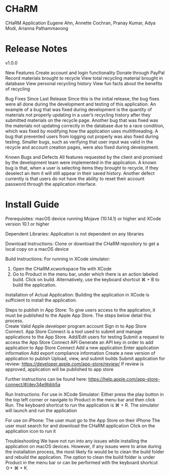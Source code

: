# CHaRM
CHaRM Application
Eugene Ahn, Annette Cochran, Pranay Kumar, Adya Modi, Arianna Pathammavong


# Release Notes

v1.0.0

New Features
Create account and login functionality
Donate through PayPal
Record materials brought to recycle
View total recycling material brought in database
View personal recycling history
View fun facts about the benefits of recycling

Bug Fixes Since Last Release
Since this is the initial release, the bug fixes were all done during the development and testing of this application. An example of a bug that was fixed during development is the quantity of materials not properly updating in a user’s recycling history after they submitted materials on the recycle page. Another bug that was fixed was the materials not updating correctly in the database due to a race condition, which was fixed by modifying how the application uses multithreading. A bug that prevented users from logging out properly was also fixed during testing. Smaller bugs, such as verifying that user input was valid in the recycle and account creation pages, were also fixed during development.

Known Bugs and Defects
All features requested by the client and promised by the development team were implemented in the application. A known bug is that, when a user is selecting items they brought to recycle, if they deselect an item it will still appear in their saved history. Another defect currently is that users do not have the ability to reset their account password through the application interface. 

# Install Guide

Prerequisites: macOS device running Mojave (10.14.1) or higher and XCode version 10.1 or higher

Dependent Libraries: Application is not dependent on any libraries
 
Download Instructions:
Clone or download the CHaRM repository to get a local copy on a macOS device

Build Instructions:
For running in XCode simulator:
1. Open the CHaRM.xcworkspace file with XCode
2. Go to Product in the menu bar, under which there is an action labeled build. Click on build. Alternatively, use the keyboard shortcut ⌘ + B to build the application.

Installation of Actual Application:
Building the application in XCode is sufficient to install the application. 

Steps to publish in App Store:
To give users access to the application, it must be published to the Apple App Store. The steps below detail this process.   
Create Valid Apple developer program account
Sign in to App Store Connect. App Store Connect is a tool used to submit and manage applications to the App Store. 
Add/Edit users for testing
Submit a request to access the App Store Connect API
Generate an API key in order to add application to App Store Connect
Add a new application
Enter application information
Add export compliance information
Create a new version of application to publish
Upload, view, and submit builds
Submit application for review: https://developer.apple.com/app-store/review/
If review is approved, application will be published to app store

Further instructions can be found here: https://help.apple.com/app-store-connect/#/dev34e9bbb5a

Run Instructions:
For use in XCode Simulator:
Either press the play button in the top left corner or navigate to Product in the menu bar and then click Run. The keyboard shortcut to run the application is ⌘ + R. 
The simulator will launch and run the application

For use on iPhone:
The user must go to the App Store on their iPhone
The user must search for and download the CHaRM application
Click on the application icon to run it

Troubleshooting
We have not run into any issues while installing the application on macOS devices. However, if any issues were to arise during the installation process, the most likely fix would be to clean the build folder and rebuild the application. The option to clean the build folder is under Product in the menu bar or can be performed with the keyboard shortcut ⇧+ ⌘ + K.
